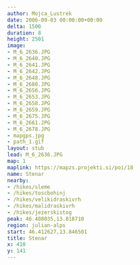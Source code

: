 ```yaml
---
author: Mojca_Lustrek
date: 2006-09-03 00:00:00+00:00
delta: 1500
duration: 8
height: 2501
image:
- M_6_2636.JPG
- M_6_2640.JPG
- M_6_2641.JPG
- M_6_2642.JPG
- M_6_2648.JPG
- M_6_2680.JPG
- M_6_2656.JPG
- M_6_2653.JPG
- M_6_2658.JPG
- M_6_2659.JPG
- M_6_2675.JPG
- M_6_2661.JPG
- M_6_2678.JPG
- mapgps.jpg
- path_1.gif
layout: stub
lead: M_6_2636.JPG
map: 1
maplink: https://mapzs.projekti.si/poi/18
name: Stenar
nearby:
- /hikes/sleme
- /hikes/toscbohinj
- /hikes/velikidraskivrh
- /hikes/malidraskivrh
- /hikes/jezerskistog
peak: 46.408035,13.818710
region: julian-alps
start: 46.412627,13.846501
title: Stenar
x: 410
y: 141
---
```

